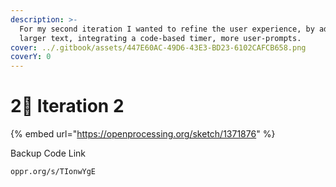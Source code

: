 ```yaml
---
description: >-
  For my second iteration I wanted to refine the user experience, by adding
  larger text, integrating a code-based timer, more user-prompts.
cover: ../.gitbook/assets/447E60AC-49D6-43E3-BD23-6102CAFCB658.png
coverY: 0
---
```


# 2⃣ Iteration 2

{% embed url="https://openprocessing.org/sketch/1371876" %}

Backup Code Link

```
oppr.org/s/TIonwYgE
```
